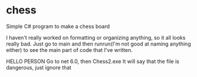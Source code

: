 # chess
Simple C# program to make a chess board

I haven't really worked on formatting or organizing anything, so it all looks really bad. Just go to main and then runrun(I'm not good at naming anything either) to see the main part of code that I've written. 

HELLO PERSON
Go to net 6.0, then Chess2.exe
It will say that the file is dangerous, just ignore that
